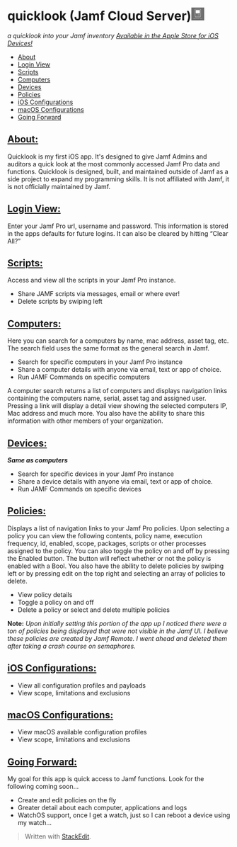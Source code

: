 # quicklook (Jamf Cloud Server)![quicklook logo](logo.png "quicklook logo")

_a quicklook into your Jamf inventory_
[_Available in the Apple Store for iOS Devices!_](https://apps.apple.com/us/app/quicklook-jcs/id1513229388)

- [About](#About)
- [Login View](#loginview)
- [Scripts](#scripts)
- [Computers](#computers)
- [Devices](#devices)
- [Policies](#policies)
- [iOS Configurations](#iosconfigurations)
- [macOS Configurations](#macOSconfigurations)
- [Going Forward](#goingforward)

## [About:](#About)

Quicklook is my first iOS app.  It's designed to give Jamf Admins and auditors a quick look at the most commonly accessed Jamf Pro data and functions. Quicklook is designed, built, and maintained outside of Jamf as a side project to expand my programming skills. It is not affiliated with Jamf, it is not officially maintained by Jamf.


## [Login View:](#loginview)

Enter your Jamf Pro url, username and password.
This information is stored in the apps defaults for future logins. 
It can also be cleared by hitting “Clear All?”

## [Scripts:](#scripts)

Access and view all the scripts in your Jamf Pro instance.
* Share JAMF scripts via messages, email or where ever!
* Delete scripts by swiping left


## [Computers:](#computers)

Here you can search for a computers by name, mac address, asset tag, etc.
The search field uses the same format as the general search in Jamf. 
* Search for specific computers in your Jamf Pro instance
* Share a computer details with anyone via email, text or app of choice.
* Run JAMF Commands on specific computers

A computer search returns a list of computers and displays navigation links containing the computers name, serial, asset tag and assigned user. Pressing a link will display a detail view showing the selected computers IP, Mac address and much more.  You also have the ability to share this information with other members of your organization.

## [Devices:](#devices)
***Same as computers***
* Search for specific devices in your Jamf Pro instance
* Share a device details with anyone via email, text or app of choice.
* Run JAMF Commands on specific devices

## [Policies:](#policies)

Displays a list of navigation links to your Jamf Pro policies. Upon selecting a policy you can view the following contents, policy name, execution frequency, id, enabled, scope, packages, scripts or other processes assigned to the policy.  You can also toggle the policy on and off by pressing the Enabled button.  The button will reflect whether or not the policy is enabled with a Bool. You also have the ability to delete policies by swiping left or by pressing edit on the top right and selecting an array of policies to delete.

* View policy details
* Toggle a policy on and off
* Delete a policy or select and delete multiple policies

**Note:** *Upon initially setting this portion of the app up I noticed there were a ton of policies being displayed that were not visible in the Jamf UI.  I believe these policies are created by Jamf Remote. I went ahead and deleted them after taking a crash course on semaphores.*

## [iOS Configurations:](#iosconfigurations)
* View all configuration profiles and payloads
*  View scope, limitations and exclusions

## [macOS Configurations:](#macosconfigurations)
* View macOS available configuration profiles
* View scope, limitations and exclusions

## [Going Forward:](#goingforward)
My goal for this app is quick access to Jamf functions.
Look for the following coming soon…
- Create and edit policies on the fly
- Greater detail about each computer, applications and logs
- WatchOS support, once I get a watch, just so I can reboot a device using my watch...

> Written with [StackEdit](https://stackedit.io/).
